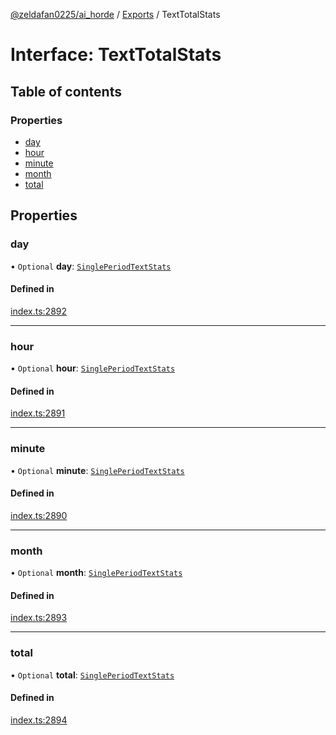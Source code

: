 [@zeldafan0225/ai_horde](../README.md) / [Exports](../modules.md) / TextTotalStats

# Interface: TextTotalStats

## Table of contents

### Properties

- [day](TextTotalStats.md#day)
- [hour](TextTotalStats.md#hour)
- [minute](TextTotalStats.md#minute)
- [month](TextTotalStats.md#month)
- [total](TextTotalStats.md#total)

## Properties

### day

• `Optional` **day**: [`SinglePeriodTextStats`](SinglePeriodTextStats.md)

#### Defined in

[index.ts:2892](https://github.com/ZeldaFan0225/ai_horde/blob/9b3ae88/index.ts#L2892)

___

### hour

• `Optional` **hour**: [`SinglePeriodTextStats`](SinglePeriodTextStats.md)

#### Defined in

[index.ts:2891](https://github.com/ZeldaFan0225/ai_horde/blob/9b3ae88/index.ts#L2891)

___

### minute

• `Optional` **minute**: [`SinglePeriodTextStats`](SinglePeriodTextStats.md)

#### Defined in

[index.ts:2890](https://github.com/ZeldaFan0225/ai_horde/blob/9b3ae88/index.ts#L2890)

___

### month

• `Optional` **month**: [`SinglePeriodTextStats`](SinglePeriodTextStats.md)

#### Defined in

[index.ts:2893](https://github.com/ZeldaFan0225/ai_horde/blob/9b3ae88/index.ts#L2893)

___

### total

• `Optional` **total**: [`SinglePeriodTextStats`](SinglePeriodTextStats.md)

#### Defined in

[index.ts:2894](https://github.com/ZeldaFan0225/ai_horde/blob/9b3ae88/index.ts#L2894)
